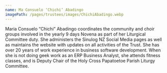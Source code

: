 ```yaml
---
name: Ma Consuelo ‘Chichi’ Abadingo
imagePath: /pages/trustees/images/ChichiAbadingo.webp
---
```

Maria Consuelo “Chichi” Abadingo coordinates the community and choir groups involved in the yearly 9 days Novena as part of her Liturgical Committee duty. She administers the Sinulog NZ Social Media pages as well as maintains the website with updates on all activities of the Trust.
She has over 20 years of work experience in business software development. When she is not doing geek work as an ERP Business Analyst, she attends fitness classes, and is Deputy Chair of the Holy Cross Papatoetoe Parish Liturgy Committee.
